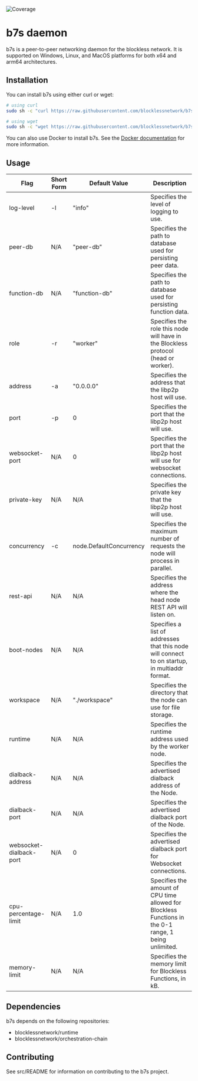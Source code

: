 ![Coverage](https://img.shields.io/badge/Coverage-64.5%25-yellow)

# b7s daemon

b7s is a peer-to-peer networking daemon for the blockless network. It is supported on Windows, Linux, and MacOS platforms for both x64 and arm64 architectures.

## Installation

You can install b7s using either curl or wget:

```bash
# using curl
sudo sh -c "curl https://raw.githubusercontent.com/blocklessnetwork/b7s/main/download.sh | bash"

# using wget
sudo sh -c "wget https://raw.githubusercontent.com/blocklessnetwork/b7s/main/download.sh -v -O download.sh; chmod +x download.sh; ./download.sh; rm -rf download.sh"
```

You can also use Docker to install b7s. See the [Docker documentation](/docker/README.md) for more information.

## Usage

| Flag                      | Short Form | Default Value           | Description                                                                                   |
| ------------------------- | ---------- | ----------------------- | --------------------------------------------------------------------------------------------- |
| log-level                 | -l         | "info"                  | Specifies the level of logging to use.                                                        |
| peer-db                   | N/A        | "peer-db"               | Specifies the path to database used for persisting peer data.                                 |
| function-db               | N/A        | "function-db"           | Specifies the path to database used for persisting function data.                             |
| role                      | -r         | "worker"                | Specifies the role this node will have in the Blockless protocol (head or worker).            |
| address                   | -a         | "0.0.0.0"               | Specifies the address that the libp2p host will use.                                          |
| port                      | -p         | 0                       | Specifies the port that the libp2p host will use.                                             |
| websocket-port            | N/A        | 0                       | Specifies the port that the libp2p host will use for websocket connections.                   |
| private-key               | N/A        | N/A                     | Specifies the private key that the libp2p host will use.                                      |
| concurrency               | -c         | node.DefaultConcurrency | Specifies the maximum number of requests the node will process in parallel.                   |
| rest-api                  | N/A        | N/A                     | Specifies the address where the head node REST API will listen on.                            |
| boot-nodes                | N/A        | N/A                     | Specifies a list of addresses that this node will connect to on startup, in multiaddr format. |
| workspace                 | N/A        | "./workspace"           | Specifies the directory that the node can use for file storage.                               |
| runtime                   | N/A        | N/A                     | Specifies the runtime address used by the worker node.                                        |
| dialback-address          | N/A        | N/A                     | Specifies the advertised dialback address of the Node.                                        |
| dialback-port             | N/A        | N/A                     | Specifies the advertised dialback port of the Node.                                           |
| websocket-dialback-port   | N/A        | 0                       | Specifies the advertised dialback port for Websocket connections.
| cpu-percentage-limit      | N/A        | 1.0                     | Specifies the amount of CPU time allowed for Blockless Functions in the 0-1 range, 1 being unlimited. |
| memory-limit              | N/A        | N/A                     | Specifies the memory limit for Blockless Functions, in kB. |

## Dependencies

b7s depends on the following repositories:

- blocklessnetwork/runtime
- blocklessnetwork/orchestration-chain

## Contributing

See src/README for information on contributing to the b7s project.
